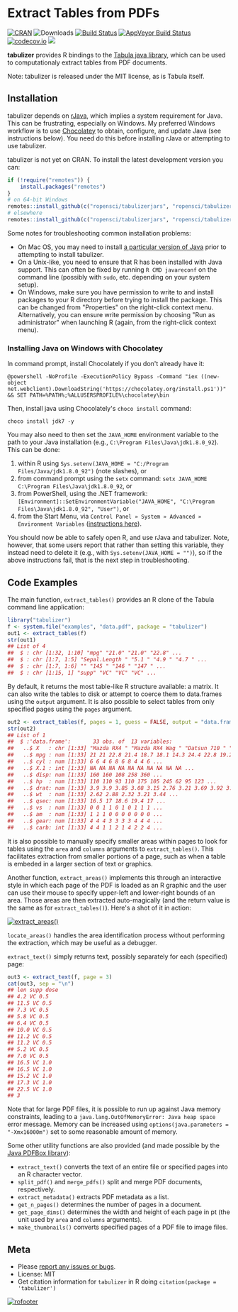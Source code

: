 
Extract Tables from PDFs
========================

[![CRAN](https://www.r-pkg.org/badges/version/tabulizer)](https://cran.r-project.org/package=tabulizer) ![Downloads](https://cranlogs.r-pkg.org/badges/tabulizer) [![Build Status](https://travis-ci.org/ropensci/tabulizer.png?branch=master)](https://travis-ci.org/ropensci/tabulizer) [![AppVeyor Build Status](https://ci.appveyor.com/api/projects/status/github/ropensci/tabulizer?branch=master&svg=true)](https://ci.appveyor.com/project/tpaskhalis/tabulizer) [![codecov.io](https://codecov.io/github/ropensci/tabulizer/coverage.svg?branch=master)](https://codecov.io/github/ropensci/tabulizer?branch=master) [![](https://badges.ropensci.org/42_status.svg)](https://github.com/ropensci/onboarding/issues/42)

**tabulizer** provides R bindings to the [Tabula java library](https://github.com/tabulapdf/tabula-java/), which can be used to computationaly extract tables from PDF documents.

Note: tabulizer is released under the MIT license, as is Tabula itself.

Installation
------------

tabulizer depends on [rJava](https://cran.r-project.org/package=rJava), which implies a system requirement for Java. This can be frustrating, especially on Windows. My preferred Windows workflow is to use [Chocolatey](https://chocolatey.org/) to obtain, configure, and update Java (see instructions below). You need do this before installing rJava or attempting to use tabulizer.

tabulizer is not yet on CRAN. To install the latest development version you can:

``` r
if (!require("remotes")) {
    install.packages("remotes")
}
# on 64-bit Windows
remotes::install_github(c("ropensci/tabulizerjars", "ropensci/tabulizer"), INSTALL_opts = "--no-multiarch")
# elsewhere
remotes::install_github(c("ropensci/tabulizerjars", "ropensci/tabulizer"))
```

Some notes for troubleshooting common installation problems:

-   On Mac OS, you may need to install [a particular version of Java](https://support.apple.com/kb/DL1572?locale=en_US) prior to attempting to install tabulizer.
-   On a Unix-like, you need to ensure that R has been installed with Java support. This can often be fixed by running `R CMD javareconf` on the command line (possibly with `sudo`, etc. depending on your system setup).
-   On Windows, make sure you have permission to write to and install packages to your R directory before trying to install the package. This can be changed from "Properties" on the right-click context menu. Alternatively, you can ensure write permission by choosing "Run as administrator" when launching R (again, from the right-click context menu).

### Installing Java on Windows with Chocolatey

In command prompt, install Chocolately if you don't already have it:

    @powershell -NoProfile -ExecutionPolicy Bypass -Command "iex ((new-object net.webclient).DownloadString('https://chocolatey.org/install.ps1'))" && SET PATH=%PATH%;%ALLUSERSPROFILE%\chocolatey\bin

Then, install java using Chocolately's `choco install` command:

    choco install jdk7 -y

You may also need to then set the `JAVA_HOME` environment variable to the path to your Java installation (e.g., `C:\Program Files\Java\jdk1.8.0_92`). This can be done:

1.  within R using `Sys.setenv(JAVA_HOME = "C:/Program Files/Java/jdk1.8.0_92")` (note slashes), or
2.  from command prompt using the `setx` command: `setx JAVA_HOME C:\Program Files\Java\jdk1.8.0_92`, or
3.  from PowerShell, using the .NET framework: `[Environment]::SetEnvironmentVariable("JAVA_HOME", "C:\Program Files\Java\jdk1.8.0_92", "User")`, or
4.  from the Start Menu, via `Control Panel » System » Advanced » Environment Variables` ([instructions here](http://superuser.com/a/284351/221772)).

You should now be able to safely open R, and use rJava and tabulizer. Note, however, that some users report that rather than setting this variable, they instead need to delete it (e.g., with `Sys.setenv(JAVA_HOME = "")`), so if the above instructions fail, that is the next step in troubleshooting.

Code Examples
-------------

The main function, `extract_tables()` provides an R clone of the Tabula command line application:

``` r
library("tabulizer")
f <- system.file("examples", "data.pdf", package = "tabulizer")
out1 <- extract_tables(f)
str(out1)
## List of 4
##  $ : chr [1:32, 1:10] "mpg" "21.0" "21.0" "22.8" ...
##  $ : chr [1:7, 1:5] "Sepal.Length " "5.1 " "4.9 " "4.7 " ...
##  $ : chr [1:7, 1:6] "" "145 " "146 " "147 " ...
##  $ : chr [1:15, 1] "supp" "VC" "VC" "VC" ...
```

By default, it returns the most table-like R structure available: a matrix. It can also write the tables to disk or attempt to coerce them to data.frames using the `output` argument. It is also possible to select tables from only specified pages using the `pages` argument.

``` r
out2 <- extract_tables(f, pages = 1, guess = FALSE, output = "data.frame")
str(out2)
## List of 1
##  $ :'data.frame':       33 obs. of  13 variables:
##   ..$ X   : chr [1:33] "Mazda RX4 " "Mazda RX4 Wag " "Datsun 710 " "Hornet 4 Drive " ...
##   ..$ mpg : num [1:33] 21 21 22.8 21.4 18.7 18.1 14.3 24.4 22.8 19.2 ...
##   ..$ cyl : num [1:33] 6 6 4 6 8 6 8 4 4 6 ...
##   ..$ X.1 : int [1:33] NA NA NA NA NA NA NA NA NA NA ...
##   ..$ disp: num [1:33] 160 160 108 258 360 ...
##   ..$ hp  : num [1:33] 110 110 93 110 175 105 245 62 95 123 ...
##   ..$ drat: num [1:33] 3.9 3.9 3.85 3.08 3.15 2.76 3.21 3.69 3.92 3.92 ...
##   ..$ wt  : num [1:33] 2.62 2.88 2.32 3.21 3.44 ...
##   ..$ qsec: num [1:33] 16.5 17 18.6 19.4 17 ...
##   ..$ vs  : num [1:33] 0 0 1 1 0 1 0 1 1 1 ...
##   ..$ am  : num [1:33] 1 1 1 0 0 0 0 0 0 0 ...
##   ..$ gear: num [1:33] 4 4 4 3 3 3 3 4 4 4 ...
##   ..$ carb: int [1:33] 4 4 1 1 2 1 4 2 2 4 ...
```

It is also possible to manually specify smaller areas within pages to look for tables using the `area` and `columns` arguments to `extract_tables()`. This facilitates extraction from smaller portions of a page, such as when a table is embeded in a larger section of text or graphics.

Another function, `extract_areas()` implements this through an interactive style in which each page of the PDF is loaded as an R graphic and the user can use their mouse to specify upper-left and lower-right bounds of an area. Those areas are then extracted auto-magically (and the return value is the same as for `extract_tables()`). Here's a shot of it in action:

[![extract\_areas()](http://i.imgur.com/USTyQl7.gif)](http://i.imgur.com/USTyQl7.gif)

`locate_areas()` handles the area identification process without performing the extraction, which may be useful as a debugger.

`extract_text()` simply returns text, possibly separately for each (specified) page:

``` r
out3 <- extract_text(f, page = 3)
cat(out3, sep = "\n")
## len supp dose
## 4.2 VC 0.5
## 11.5 VC 0.5
## 7.3 VC 0.5
## 5.8 VC 0.5
## 6.4 VC 0.5
## 10.0 VC 0.5
## 11.2 VC 0.5
## 11.2 VC 0.5
## 5.2 VC 0.5
## 7.0 VC 0.5
## 16.5 VC 1.0
## 16.5 VC 1.0
## 15.2 VC 1.0
## 17.3 VC 1.0
## 22.5 VC 1.0
## 3
```

Note that for large PDF files, it is possible to run up against Java memory constraints, leading to a `java.lang.OutOfMemoryError: Java heap space` error message. Memory can be increased using `options(java.parameters = "-Xmx16000m")` set to some reasonable amount of memory.

Some other utility functions are also provided (and made possible by the [Java PDFBox library](https://pdfbox.apache.org/)):

-   `extract_text()` converts the text of an entire file or specified pages into an R character vector.
-   `split_pdf()` and `merge_pdfs()` split and merge PDF documents, respectively.
-   `extract_metadata()` extracts PDF metadata as a list.
-   `get_n_pages()` determines the number of pages in a document.
-   `get_page_dims()` determines the width and height of each page in pt (the unit used by `area` and `columns` arguments).
-   `make_thumbnails()` converts specified pages of a PDF file to image files.

Meta
----

-   Please [report any issues or bugs](https://github.com/ropensci/tabulizer/issues).
-   License: MIT
-   Get citation information for `tabulizer` in R doing `citation(package = 'tabulizer')`

[![rofooter](http://ropensci.org/public_images/github_footer.png)](http://ropensci.org)
